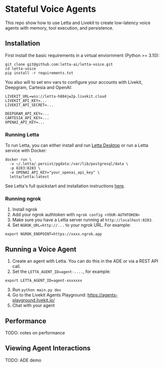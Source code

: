 # Stateful Voice Agents  
This repo show how to use Letta and Livekit to create low-latency voice agents with memory, tool execution, and persistence. 

## Installation
First install the basic requirements in a virtual enviornment (Python >= 3.10): 
```
git clone git@github.com:letta-ai/letta-voice.git
cd letta-voice 
pip install -r requirements.txt
```
You also will to set env vars to configure your accounts with Livekit, Deepgram, Cartesia and OpenAI: 
```
LIVEKIT_URL=wss://letta-h884jw2p.livekit.cloud
LIVEKIT_API_KEY=...
LIVEKIT_API_SECRET=...

DEEPGRAM_API_KEY=...
CARTESIA_API_KEY=...
OPENAI_API_KEY=...
```

### Running Letta 
To run Letta, you can either install and run [Letta Desktop](https://docs.letta.com/install) or run a Letta service with Docker: 
```
docker run \
  -v ~/.letta/.persist/pgdata:/var/lib/postgresql/data \
  -p 8283:8283 \
  -e OPENAI_API_KEY="your_openai_api_key" \
  letta/letta:latest
```
See Letta's full quickstart and installation instructions [here](https://docs.letta.com/quickstart). 


### Running ngrok 
1. Install ngrok
2. Add your ngrok authtoken with `ngrok config <YOUR-AUTHTOKEN>`
3. Make sure you have a Letta server running at `http://localhost:8283`.
4. Set `NGROK_URL=http://...`  to your ngrok URL. For example:
```
export NGROK_ENDPOINT=https://xxxx.ngrok.app
```


## Running a Voice Agent  
1. Create an agent with Letta. You can do this in the ADE or via a REST API call. 
2. Set the `LETTA_AGENT_ID=agent-....`, for example: 
```
export LETTA_AGENT_ID=agent-xxxxxxx
```
3. Run `python main.py dev`
4. Go to the Livekit Agents Playground: https://agents-playground.livekit.io/
5. Chat with your agent

## Performance 
TODO: notes on performance

## Viewing Agent Interactions 
TODO: ADE demo 
